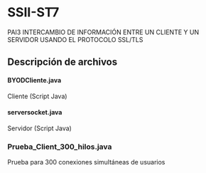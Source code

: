# SSII-ST7
PAI3 INTERCAMBIO DE INFORMACIÓN ENTRE UN CLIENTE Y UN SERVIDOR USANDO EL PROTOCOLO SSL/TLS

## Descripción de archivos
#### BYODCliente.java
Cliente (Script Java)

#### serversocket.java
Servidor (Script Java)

### Prueba_Client_300_hilos.java
Prueba para 300 conexiones simultáneas de usuarios
